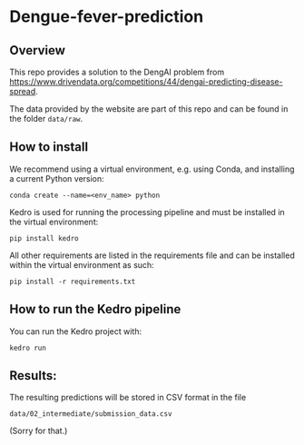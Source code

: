 # Dengue-fever-prediction

## Overview

This repo provides a solution to the DengAI problem from https://www.drivendata.org/competitions/44/dengai-predicting-disease-spread.

The data provided by the website are part of this repo and can be found in the folder ```data/raw```.


## How to install 

We recommend using a virtual environment, e.g. using Conda, and installing a current Python version: 

```
conda create --name=<env_name> python
```

Kedro is used for running the processing pipeline and must be installed in the virtual environment: 

```
pip install kedro
```

All other requirements are listed in the requirements file and can be installed within the virtual environment as such: 
```
pip install -r requirements.txt
```

## How to run the Kedro pipeline

You can run the Kedro project with:

```
kedro run
```

## Results:

The resulting predictions will be stored in CSV format in the file 

```
data/02_intermediate/submission_data.csv
```

(Sorry for that.)
